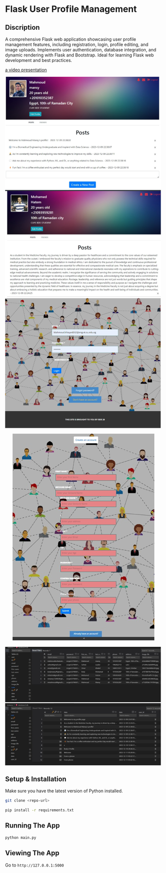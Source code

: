 # Flask User Profile Management

## Discription
A comprehensive Flask web application showcasing user profile management features, including registration, login, profile editing, and image uploads. Implements user authentication, database integration, and dynamic rendering with Flask and Bootstrap. Ideal for learning Flask web development and best practices.

[a video presentation](https://drive.google.com/file/d/1hwISKuoGXkUZUnUkge7NuuITEzsCt7Sv/view)

![My Profile](website\static\images\2.jpg)
![a Friend Profile](website\static\images\3.jpg)
![Login Profile](website\static\images\5.jpeg)
<div style="text-align:center">
    <img src="website\static\images\4.jpeg" alt="Sign UP">
</div>

![User Database](website\static\images\user_database.jpg)
![Database Posts](website\static\images\database_posts.jpg)



## Setup & Installation

Make sure you have the latest version of Python installed.

```bash
git clone <repo-url>
```

```bash
pip install -r requirements.txt
```

## Running The App

```bash
python main.py
```

## Viewing The App

Go to `http://127.0.0.1:5000`
